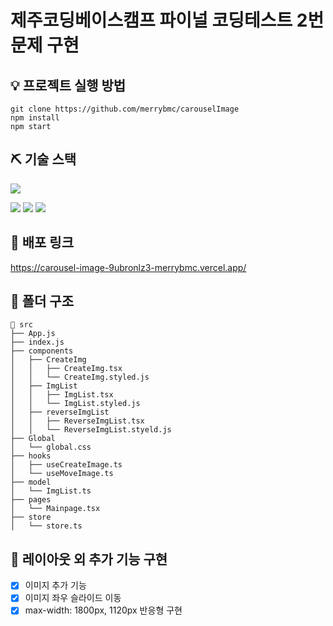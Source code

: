 # 제주코딩베이스캠프 파이널 코딩테스트 2번 문제 구현

## 💡 프로젝트 실행 방법
```
git clone https://github.com/merrybmc/carouselImage
npm install
npm start
```

## ⛏ 기술 스택
<div>
<img src="https://img.shields.io/badge/TypeScript-3178C6?style=flat-square&logo=TypeScript&logoColor=black">
</div>
<p>
<img src="https://img.shields.io/badge/React-29FFE3?style=flat-square&logo=React&logoColor=white"/>
<img src="https://img.shields.io/badge/styled-component-DB7093?style=flat-square&logo=styled-components&logoColor=white"/>
<img src="https://img.shields.io/badge/Recoil-990099?style=flat-square&logo=recoil&logoColor=white"/>
</p>


## 📌 배포 링크
https://carousel-image-9ubronlz3-merrybmc.vercel.app/
<br />

## 📜 폴더 구조
```
📄 src
├── App.js
├── index.js
├── components
│   ├── CreateImg
│   │   ├── CreateImg.tsx
│   │   └── CreateImg.styled.js
│   ├── ImgList
│   │   ├── ImgList.tsx
│   │   └── ImgList.styled.js
│   ├── reverseImgList
│   │   ├── ReverseImgList.tsx
│   │   └── ReverseImgList.styeld.js
├── Global
│   └── global.css
├── hooks
│   ├── useCreateImage.ts
│   └── useMoveImage.ts
├── model
│   └── ImgList.ts
├── pages
│   └── Mainpage.tsx
├── store
│   └── store.ts
```

## 🚀 레이아웃 외 추가 기능 구현
- [x] 이미지 추가 기능
- [x] 이미지 좌우 슬라이드 이동
- [x] max-width: 1800px, 1120px 반응형 구현
<br />
